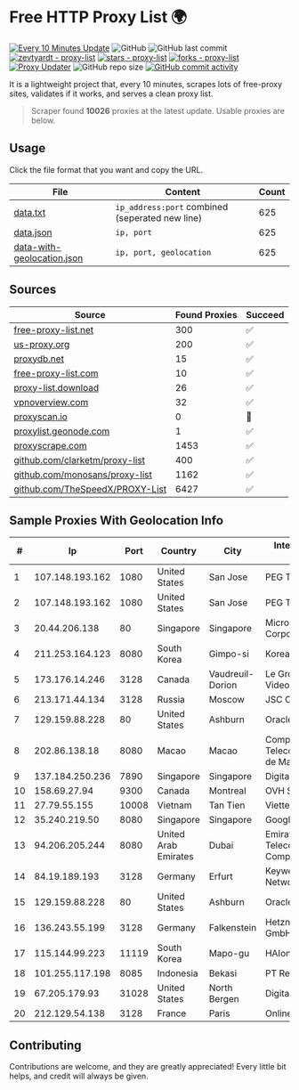 
# Free HTTP Proxy List 🌍

[![Every 10 Minutes Update](https://github.com/mertguvencli/http-proxy-list/actions/workflows/main.yml/badge.svg?branch=main)](https://github.com/mertguvencli/http-proxy-list/actions/workflows/main.yml)
![GitHub](https://img.shields.io/github/license/mertguvencli/http-proxy-list)
![GitHub last commit](https://img.shields.io/github/last-commit/mertguvencli/http-proxy-list)
[![zevtyardt - proxy-list](https://img.shields.io/static/v1?label=zevtyardt&message=proxy-list&color=blue&logo=github)](https://github.com/zevtyardt/proxy-list "Go to GitHub repo")
[![stars - proxy-list](https://img.shields.io/github/stars/zevtyardt/proxy-list?style=social)](https://github.com/zevtyardt/proxy-list)
[![forks - proxy-list](https://img.shields.io/github/forks/zevtyardt/proxy-list?style=social)](https://github.com/zevtyardt/proxy-list)
[![Proxy Updater](https://github.com/zevtyardt/proxy-list/workflows/Proxy%20Updater/badge.svg)](https://github.com/zevtyardt/proxy-list/actions?query=workflow:"Proxy+Updater")
![GitHub repo size](https://img.shields.io/github/repo-size/zevtyardt/proxy-list)
[![GitHub commit activity](https://img.shields.io/github/commit-activity/m/zevtyardt/proxy-list?logo=commits)](https://github.com/zevtyardt/proxy-list/commits/main)

It is a lightweight project that, every 10 minutes, scrapes lots of free-proxy sites, validates if it works, and serves a clean proxy list.

> Scraper found **10026** proxies at the latest update. Usable proxies are below.

## Usage

Click the file format that you want and copy the URL.

|File|Content|Count|
|----|-------|-----|
|[data.txt](https://raw.githubusercontent.com/mertguvencli/http-proxy-list/main/proxy-list/data.txt)|`ip_address:port` combined (seperated new line)|625|
|[data.json](https://raw.githubusercontent.com/mertguvencli/http-proxy-list/main/proxy-list/data.json)|`ip, port`|625|
|[data-with-geolocation.json](https://raw.githubusercontent.com/mertguvencli/http-proxy-list/main/proxy-list/data-with-geolocation.json)|`ip, port, geolocation`|625|

## Sources

|Source|Found Proxies|Succeed|
|------|-------------|-------|
|[free-proxy-list.net](https://free-proxy-list.net)|300|✅|
|[us-proxy.org](https://www.us-proxy.org)|200|✅|
|[proxydb.net](http://proxydb.net)|15|✅|
|[free-proxy-list.com](https://free-proxy-list.com/?page=&port=&type%5B%5D=http&type%5B%5D=https&up_time=0&search=Search)|10|✅|
|[proxy-list.download](https://www.proxy-list.download/HTTP)|26|✅|
|[vpnoverview.com](https://vpnoverview.com/privacy/anonymous-browsing/free-proxy-servers)|32|✅|
|[proxyscan.io](https://www.proxyscan.io)|0|🚫|
|[proxylist.geonode.com](https://proxylist.geonode.com/api/proxy-list?limit=300&page=1&sort_by=lastChecked&sort_type=desc&protocols=http,https)|1|✅|
|[proxyscrape.com](https://api.proxyscrape.com/v2/?request=displayproxies&protocol=http&timeout=10000&country=all&ssl=all&anonymity=all)|1453|✅|
|[github.com/clarketm/proxy-list](https://raw.githubusercontent.com/clarketm/proxy-list/master/proxy-list-raw.txt)|400|✅|
|[github.com/monosans/proxy-list](https://raw.githubusercontent.com/monosans/proxy-list/main/proxies/http.txt)|1162|✅|
|[github.com/TheSpeedX/PROXY-List](https://raw.githubusercontent.com/TheSpeedX/PROXY-List/master/http.txt)|6427|✅|


## Sample Proxies With Geolocation Info

|#|Ip|Port|Country|City|Internet Service Provider|
|-|--|----|-------|----|-------------------------|
|1|107.148.193.162|1080|United States|San Jose|PEG TECH INC|
|2|107.148.193.162|1080|United States|San Jose|PEG TECH INC|
|3|20.44.206.138|80|Singapore|Singapore|Microsoft Corporation|
|4|211.253.164.123|8080|South Korea|Gimpo-si|Korea Telecom|
|5|173.176.14.246|3128|Canada|Vaudreuil-Dorion|Le Groupe Videotron Ltee|
|6|213.171.44.134|3128|Russia|Moscow|JSC Comcor|
|7|129.159.88.228|80|United States|Ashburn|Oracle Corporation|
|8|202.86.138.18|8080|Macao|Macao|Companhia de Telecomunicacoes de Macau|
|9|137.184.250.236|7890|Singapore|Singapore|DigitalOcean, LLC|
|10|158.69.27.94|9300|Canada|Montreal|OVH SAS|
|11|27.79.55.155|10008|Vietnam|Tan Tien|Viettel Corporation|
|12|35.240.219.50|8080|Singapore|Singapore|Google LLC|
|13|94.206.205.244|8080|United Arab Emirates|Dubai|Emirates Integrated Telecommunications Company PJSC|
|14|84.19.189.193|3128|Germany|Erfurt|Keyweb AG IP Network|
|15|129.159.88.228|80|United States|Ashburn|Oracle Corporation|
|16|136.243.55.199|3128|Germany|Falkenstein|Hetzner Online GmbH|
|17|115.144.99.223|11119|South Korea|Mapo-gu|HAIonNet|
|18|101.255.117.198|8085|Indonesia|Bekasi|PT Remala Abadi|
|19|67.205.179.93|31028|United States|North Bergen|DigitalOcean, LLC|
|20|212.129.54.138|3128|France|Paris|Online S.A.S.|



## Contributing

Contributions are welcome, and they are greatly appreciated! Every
little bit helps, and credit will always be given.

